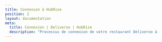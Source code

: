 ```yaml
---
title: Connexion à HubRise
position: 2
layout: documentation
meta:
  title: Connexion | Deliveroo | HubRise
  description: "Processus de connexion de votre restaurant Deliveroo à HubRise : liste des éléments à fournir et étapes à suivre pour recevoir vos commandes Deliveroo dans votre solution d'encaissement."
---
```

